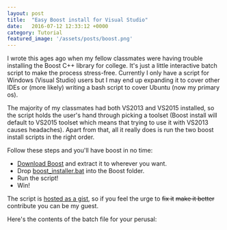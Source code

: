 ```yaml
---
layout: post
title:  "Easy Boost install for Visual Studio"
date:   2016-07-12 12:33:12 +0000
category: Tutorial
featured_image: '/assets/posts/boost.png'
---
```

I wrote this ages ago when my fellow classmates were having trouble installing the Boost C++ library for college. It's just a little interactive batch script to make the process stress-free.<!-- excerpt -->
Currently I only have a script for Windows (Visual Studio) users but I may end up expanding it to cover other IDEs or (more likely) writing a bash script to cover Ubuntu (now my primary os).

The majority of my classmates had both VS2013 and VS2015 installed, so the script holds the user's hand through picking a toolset (Boost install will default to VS2015 toolset which means that trying to use it with VS2013 causes headaches). Apart from that, all it really does is run the two boost install scripts in the right order.

Follow these steps and you'll have boost in no time:  
 - [Download Boost][boost-dl] and extract it to wherever you want.  
 - Drop <a href="{{ mysite.url }}/assets/posts/boost_installer.bat" download>boost_installer.bat</a> into the Boost folder.  
 - Run the script!  
 - Win!  

The script is [hosted as a gist][gh-batch-link], so if you feel the urge to <s>fix it</s> <s>make it better</s> contribute you can be my guest.

Here's the contents of the batch file for your perusal:
<script src="https://gist.github.com/AlexMeuer/8f09d9c7fe56c0d4260d31f7eb9a4808.js"></script>

[boost-dl]: http://www.boost.org/users/download/
[gh-batch-link]: https://gist.github.com/AlexMeuer/8f09d9c7fe56c0d4260d31f7eb9a4808
